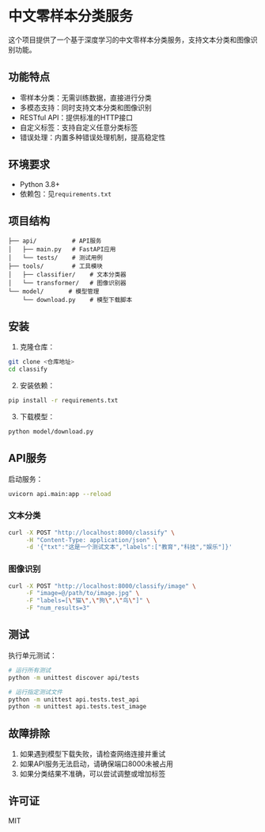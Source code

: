 # 中文零样本分类服务

这个项目提供了一个基于深度学习的中文零样本分类服务，支持文本分类和图像识别功能。

## 功能特点

- 零样本分类：无需训练数据，直接进行分类
- 多模态支持：同时支持文本分类和图像识别
- RESTful API：提供标准的HTTP接口
- 自定义标签：支持自定义任意分类标签
- 错误处理：内置多种错误处理机制，提高稳定性

## 环境要求

- Python 3.8+
- 依赖包：见`requirements.txt`

## 项目结构

```
├── api/          # API服务
│   ├── main.py   # FastAPI应用
│   └── tests/    # 测试用例
├── tools/        # 工具模块
│   ├── classifier/    # 文本分类器
│   └── transformer/   # 图像识别器
└── model/       # 模型管理
    └── download.py    # 模型下载脚本
```

## 安装

1. 克隆仓库：

```bash
git clone <仓库地址>
cd classify
```

2. 安装依赖：

```bash
pip install -r requirements.txt
```

3. 下载模型：

```bash
python model/download.py
```

## API服务

启动服务：

```bash
uvicorn api.main:app --reload
```

### 文本分类

```bash
curl -X POST "http://localhost:8000/classify" \
     -H "Content-Type: application/json" \
     -d '{"txt":"这是一个测试文本","labels":["教育","科技","娱乐"]}'
```

### 图像识别

```bash
curl -X POST "http://localhost:8000/classify/image" \
     -F "image=@/path/to/image.jpg" \
     -F "labels=[\"猫\",\"狗\",\"鸟\"]" \
     -F "num_results=3"
```

## 测试

执行单元测试：

```bash
# 运行所有测试
python -m unittest discover api/tests

# 运行指定测试文件
python -m unittest api.tests.test_api
python -m unittest api.tests.test_image
```

## 故障排除

1. 如果遇到模型下载失败，请检查网络连接并重试
2. 如果API服务无法启动，请确保端口8000未被占用
3. 如果分类结果不准确，可以尝试调整或增加标签

## 许可证

MIT